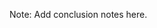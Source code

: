 <!-- .slide: data-background-image="images/cephalocon-banner.png" data-background-size="contain" -->

Note: Add conclusion notes here.
